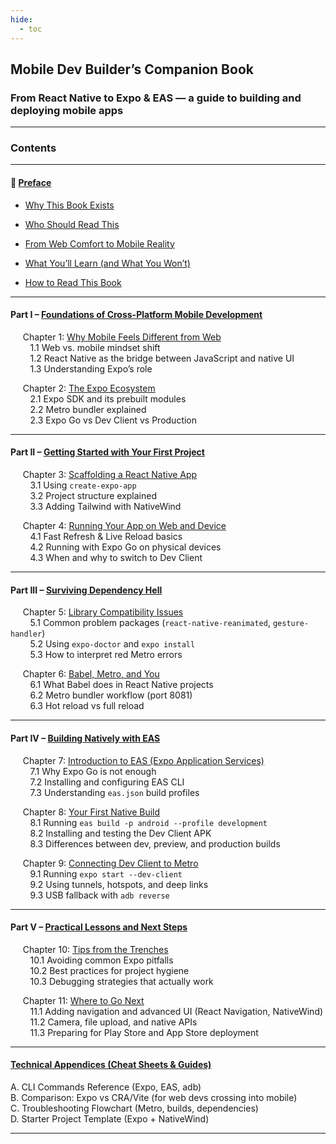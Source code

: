 ```yaml
---
hide:
  - toc
---
```


## **Mobile Dev Builder’s Companion Book**
### From React Native to Expo & EAS — a guide to building and deploying mobile apps

---

### **Contents**

---

#### 📖 [Preface](Preface.md)

- [Why This Book Exists](Preface.md#why-this-book-exists)

- [Who Should Read This](Preface.md#who-should-read-this)

- [From Web Comfort to Mobile Reality](Preface.md#from-web-comfort-to-mobile-reality)

- [What You’ll Learn (and What You Won’t)](Preface.md#what-youll-learn-and-what-you-wont)

- [How to Read This Book](Preface.md#how-to-read-this-book)

---

#### Part I – [Foundations of Cross-Platform Mobile Development](PartI_overview.md)

     Chapter 1: [Why Mobile Feels Different from Web](chapter1.md)  
        1.1 Web vs. mobile mindset shift  
        1.2 React Native as the bridge between JavaScript and native UI   
        1.3 Understanding Expo’s role

     Chapter 2: [The Expo Ecosystem](chapter2.md)  
        2.1 Expo SDK and its prebuilt modules  
        2.2 Metro bundler explained   
        2.3 Expo Go vs Dev Client vs Production

---

#### Part II – [Getting Started with Your First Project](PartII_overview.md)

     Chapter 3: [Scaffolding a React Native App](chapter3.md)  
        3.1 Using `create-expo-app`  
        3.2 Project structure explained   
        3.3 Adding Tailwind with NativeWind

     Chapter 4: [Running Your App on Web and Device](chapter4.md)  
        4.1 Fast Refresh & Live Reload basics  
        4.2 Running with Expo Go on physical devices   
        4.3 When and why to switch to Dev Client

---

#### Part III – [Surviving Dependency Hell](PartIII_overview.md)

     Chapter 5: [Library Compatibility Issues](chapter5.md)  
        5.1 Common problem packages (`react-native-reanimated`, `gesture-handler`)  
        5.2 Using `expo-doctor` and `expo install`   
        5.3 How to interpret red Metro errors

     Chapter 6: [Babel, Metro, and You](chapter6.md)  
        6.1 What Babel does in React Native projects  
        6.2 Metro bundler workflow (port 8081)   
        6.3 Hot reload vs full reload

---

#### Part IV – [Building Natively with EAS](PartIV_overview.md)

     Chapter 7: [Introduction to EAS (Expo Application Services)](chapter7.md)  
        7.1 Why Expo Go is not enough  
        7.2 Installing and configuring EAS CLI   
        7.3 Understanding `eas.json` build profiles

     Chapter 8: [Your First Native Build](chapter8.md)  
        8.1 Running `eas build -p android --profile development`  
        8.2 Installing and testing the Dev Client APK   
        8.3 Differences between dev, preview, and production builds

     Chapter 9: [Connecting Dev Client to Metro](chapter9.md)  
        9.1 Running `expo start --dev-client`  
        9.2 Using tunnels, hotspots, and deep links   
        9.3 USB fallback with `adb reverse`

---

#### Part V – [Practical Lessons and Next Steps](PartV_overview.md)

     Chapter 10: [Tips from the Trenches](chapter10.md)  
        10.1 Avoiding common Expo pitfalls  
        10.2 Best practices for project hygiene   
        10.3 Debugging strategies that actually work

     Chapter 11: [Where to Go Next](chapter11.md)  
        11.1 Adding navigation and advanced UI (React Navigation, NativeWind)  
        11.2 Camera, file upload, and native APIs   
        11.3 Preparing for Play Store and App Store deployment

---

#### [Technical Appendices (Cheat Sheets & Guides)](appendices.md)

A. CLI Commands Reference (Expo, EAS, adb)  
B. Comparison: Expo vs CRA/Vite (for web devs crossing into mobile)  
C. Troubleshooting Flowchart (Metro, builds, dependencies)  
D. Starter Project Template (Expo + NativeWind)  

---

